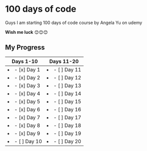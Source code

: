 # 100 days of code
Guys I am starting 100 days of code course by Angela Yu on udemy

**Wish me luck** 😊😊😊

## My Progress

| Days 1-10 | Days 11-20 |
|--- | ---|
| <li>- [x] Day 1</li>| <li>- [ ] Day 11</li> | 
| <li>- [x] Day 2</li>| <li>- [ ] Day 12</li> |
| <li>- [x] Day 3</li>| <li>- [ ] Day 13</li> |
| <li>- [x] Day 4</li>| <li>- [ ] Day 14</li> |
| <li>- [x] Day 5</li>| <li>- [ ] Day 15</li> |
| <li>- [x] Day 6</li>| <li>- [ ] Day 16</li> |
| <li>- [x] Day 7</li>| <li>- [ ] Day 17</li> |
| <li>- [x] Day 8</li>| <li>- [ ] Day 18</li> |
| <li>- [x] Day 9</li>| <li>- [ ] Day 19</li> |
| <li>- [ ] Day 10</li>| <li>- [ ] Day 20</li> |
